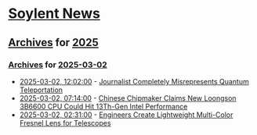 # [Soylent News](../../../README.md)

## [Archives](../../index.md) for [2025](../index.md)

### [Archives](../../index.md) for [2025-03-02](index.md)

* [2025-03-02, 12:02:00](https://soylentnews.org/article.pl?sid=25/03/01/1515217&from=rss) - [Journalist Completely Misrepresents Quantum Teleportation](https://soylentnews.org/article.pl?sid=25/03/01/1515217&from=rss)
* [2025-03-02, 07:14:00](https://soylentnews.org/article.pl?sid=25/03/01/155219&from=rss) - [Chinese Chipmaker Claims New Loongson 3B6600 CPU Could Hit 13Th-Gen Intel Performance](https://soylentnews.org/article.pl?sid=25/03/01/155219&from=rss)
* [2025-03-02, 02:31:00](https://soylentnews.org/article.pl?sid=25/03/01/152214&from=rss) - [Engineers Create Lightweight Multi-Color Fresnel Lens for Telescopes](https://soylentnews.org/article.pl?sid=25/03/01/152214&from=rss)
